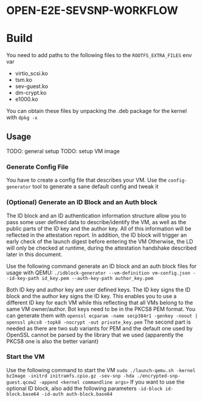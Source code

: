 # OPEN-E2E-SEVSNP-WORKFLOW

# Build

You need to add paths to the following files to the `ROOTFS_EXTRA_FILES` env var
- virtio_scsi.ko
- tsm.ko
- sev-guest.ko
- dm-crypt.ko
- e1000.ko

You can obtain these files by unpacking the .deb package for the kernel with `dpkg -x`

## Usage

TODO: general setup
TODO: setup VM image

### Generate Config File
You have to create a config file that describes your VM.
Use the `config-generator` tool to generate a sane default config and tweak it

### (Optional) Generate an ID Block and an Auth block
The ID block and an ID authentication information structure allow you to pass some user defined data to describe/identify the
VM, as well as the public parts of the ID key and the author key. All of this information will be reflected
in the attestation report. In addition, the ID block will trigger an early check of the launch digest before entering the VM
Otherwise, the LD will only be checked at runtime, during the attestation handshake described later in this document.

Use the following command generate an ID block and an auth block files for usage with QEMU:
`./idblock-generator --vm-definition vm-config.json --id-key-path id_key.pem --auth-key-path author_key.pem`

Both ID key and author key are user defined keys. The ID key signs the ID block and the author key signs the ID key.
This enables you to use a different ID key for each VM while this reflecting that all VMs belong to the same VM owner/author.
Bot keys need to be in the PKCS8 PEM format. You can generate them with
`openssl ecparam -name secp384r1 -genkey -noout | openssl pkcs8 -topk8 -nocrypt -out private_key.pem`
The second part is needed as there are two sub variants for PEM and the default one used
by OpenSSL cannot be parsed by the library that we used (apparently the PKCS8 one is also the
better variant)


### Start the VM
Use the following command to start the VM
`sudo ./launch-qemu.sh -kernel bzImage -initrd initramfs.cpio.gz -sev-snp -hda ./encrypted-snp-guest.qcow2 -append <kernel commandline args>`
If you want to use the optional ID block, also add the following parameters
`-id-block id-block.base64 -id-auth auth-block.base64`